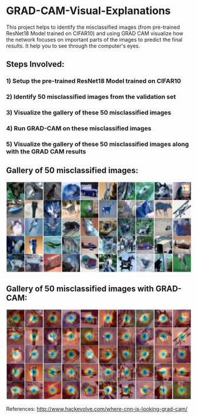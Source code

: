 # GRAD-CAM-Visual-Explanations

This project helps to identify the misclassified images (from pre-trained ResNet18 Model trained on CIFAR10) and using GRAD CAM visualize how the network focuses on important parts of the images to predict the final results. It help you to see through the computer's eyes.

## Steps Involved:

### 1) Setup the pre-trained ResNet18 Model trained on CIFAR10
### 2) Identify 50 misclassified images from the validation set
### 3) Visualize the gallery of these 50 misclassified images
### 4) Run GRAD-CAM on these misclassified images
### 5) Visualize the gallery of these 50 misclassified images along with the GRAD CAM results

## Gallery of 50 misclassified images:
![my_image](/50%20Misclassified%20Images.JPG)

## Gallery of 50 misclassified images with GRAD-CAM:
![my_image](/50%20Misclassified%20Images%20with%20GRAD-CAM.JPG)


References:
http://www.hackevolve.com/where-cnn-is-looking-grad-cam/
